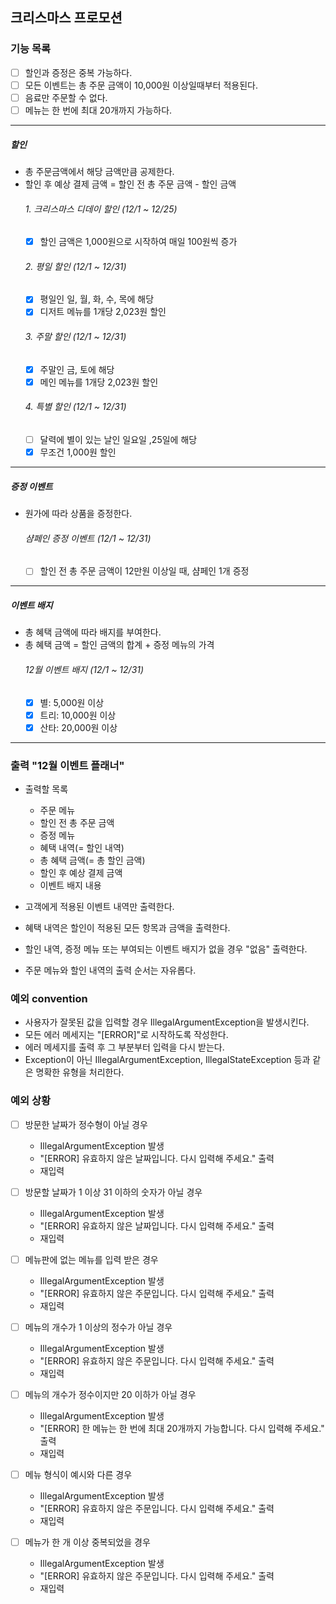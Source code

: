 ## 크리스마스 프로모션

### 기능 목록
- [ ] 할인과 증정은 중복 가능하다.
- [ ] 모든 이벤트는 총 주문 금액이 10,000원 이상일때부터 적용된다.
- [ ] 음료만 주문할 수 없다.
- [ ] 메뉴는 한 번에 최대 20개까지 가능하다.

---

##### 할인
- 총 주문금액에서 해당 금액만큼 공제한다.
- 할인 후 예상 결제 금액 = 할인 전 총 주문 금액 - 할인 금액
  ###### 1. 크리스마스 디데이 할인 (12/1 ~ 12/25)
    - [x] 할인 금액은 1,000원으로 시작하여 매일 100원씩 증가
  ###### 2. 평일 할인 (12/1 ~ 12/31)
    - [x] 평일인 일, 월, 화, 수, 목에 해당
    - [x] 디저트 메뉴를 1개당 2,023원 할인
  ###### 3. 주말 할인 (12/1 ~ 12/31)
    - [x] 주말인 금, 토에 해당
    - [x] 메인 메뉴를 1개당 2,023원 할인
  ###### 4. 특별 할인 (12/1 ~ 12/31)
    - [ ] 달력에 별이 있는 날인 일요일 ,25일에 해당
    - [x] 무조건 1,000원 할인

---

##### 증정 이벤트
- 원가에 따라 상품을 증정한다.
  ###### 샴페인 증정 이벤트 (12/1 ~ 12/31)
    - [ ] 할인 전 총 주문 금액이 12만원 이상일 때, 샴페인 1개 증정

---

##### 이벤트 배지
- 총 혜택 금액에 따라 배지를 부여한다.
- 총 혜택 금액 = 할인 금액의 합계 + 증정 메뉴의 가격
  ###### 12월 이벤트 배지 (12/1 ~ 12/31)
    - [x] 별: 5,000원 이상
    - [x] 트리: 10,000원 이상
    - [x] 산타: 20,000원 이상

---

### 출력 "12월 이벤트 플래너"
- 출력할 목록
    - 주문 메뉴
    - 할인 전 총 주문 금액
    - 증정 메뉴
    - 혜택 내역(= 할인 내역)
    - 총 혜택 금액(= 총 할인 금액)
    - 할인 후 예상 결제 금액
    - 이벤트 배지 내용

- 고객에게 적용된 이벤트 내역만 출력한다.
- 혜택 내역은 할인이 적용된 모든 항목과 금액을 출력한다.
- 할인 내역, 증정 메뉴 또는 부여되는 이벤트 배지가 없을 경우 "없음" 출력한다.
- 주문 메뉴와 할인 내역의 출력 순서는 자유롭다.

### 예외 convention
- 사용자가 잘못된 값을 입력할 경우 IllegalArgumentException을 발생시킨다.
- 모든 에러 메세지는 "[ERROR]"로 시작하도록 작성한다.
- 에러 메세지를 출력 후 그 부분부터 입력을 다시 받는다.
- Exception이 아닌 IllegalArgumentException, IllegalStateException 등과 같은 명확한 유형을 처리한다.

### 예외 상황
- [ ] 방문한 날짜가 정수형이 아닐 경우
    - IllegalArgumentException 발생
    - "[ERROR] 유효하지 않은 날짜입니다. 다시 입력해 주세요." 출력
    - 재입력
- [ ] 방문할 날짜가 1 이상 31 이하의 숫자가 아닐 경우
    - IllegalArgumentException 발생
    - "[ERROR] 유효하지 않은 날짜입니다. 다시 입력해 주세요." 출력
    - 재입력

- [ ] 메뉴판에 없는 메뉴를 입력 받은 경우
    - IllegalArgumentException 발생
    - "[ERROR] 유효하지 않은 주문입니다. 다시 입력해 주세요." 출력
    - 재입력
- [ ] 메뉴의 개수가 1 이상의 정수가 아닐 경우
    - IllegalArgumentException 발생
    - "[ERROR] 유효하지 않은 주문입니다. 다시 입력해 주세요." 출력
    - 재입력
- [ ] 메뉴의 개수가 정수이지만 20 이하가 아닐 경우
    - IllegalArgumentException 발생
    - "[ERROR] 한 메뉴는 한 번에 최대 20개까지 가능합니다. 다시 입력해 주세요." 출력
    - 재입력
- [ ] 메뉴 형식이 예시와 다른 경우
    - IllegalArgumentException 발생
    - "[ERROR] 유효하지 않은 주문입니다. 다시 입력해 주세요." 출력
    - 재입력
- [ ] 메뉴가 한 개 이상 중복되었을 경우
    - IllegalArgumentException 발생
    - "[ERROR] 유효하지 않은 주문입니다. 다시 입력해 주세요." 출력
    - 재입력

